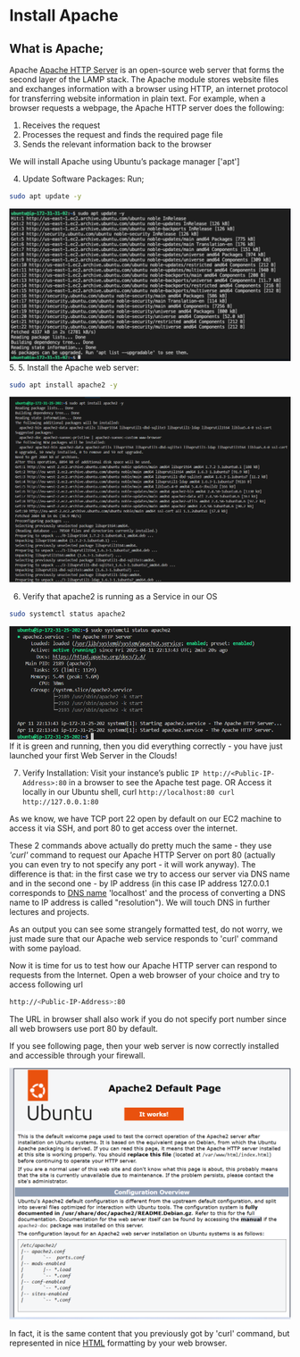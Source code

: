 # Install Apache
## What is Apache;
Apache [Apache HTTP Server](https://httpd.apache.org/) is an open-source web server that forms the second layer of the LAMP stack. The Apache module stores website files and exchanges information with a browser using HTTP, an internet protocol for transferring website information in plain text. For example, when a browser requests a webpage, the Apache HTTP server does the following:
1. Receives the request
2. Processes the request and finds the required page file
3. Sends the relevant information back to the browser

We will install Apache using Ubuntu’s package manager ['apt']

4. Update Software Packages: Run;
``` bash
sudo apt update -y
```

![Snapshot of step 2](./Images/sudoupdate.PNG)
5.  5. Install the Apache web server:
``` bash 
sudo apt install apache2 -y
```

![Snapshot of step 2](./Images/image10.PNG)

6. Verify that apache2 is running as a Service in our OS
``` bash
sudo systemctl status apache2
```

![Snapshot of step 2](./Images/image11.PNG)
If it is green and running, then you did everything correctly - you have just launched your first Web Server in the Clouds!

7. Verify Installation: Visit your instance’s public ``IP http://<Public-IP-Address>:80`` in a browser to see the Apache test page. OR Access it locally in our Ubuntu shell, curl ``http://localhost:80 curl http://127.0.0.1:80``

As we know, we have TCP port 22 open by default on our EC2 machine to access it via SSH, and port 80 to get access over the internet.

These 2 commands above actually do pretty much the same - they use _'curl'_ command to request our Apache HTTP Server on port 80 (actually you can even try to not specify any port - it will work anyway). The difference is that: in the first case we try to access our server via DNS name and in the second one - by IP address (in this case IP address 127.0.0.1 corresponds to [DNS name](https://en.wikipedia.org/wiki/Domain_Name_System) 'localhost' and the process of converting a DNS name to IP address is called "resolution"). We will touch DNS in further lectures and projects.

As an output you can see some strangely formatted test, do not worry, we just made sure that our Apache web service responds to 'curl' command with some payload.

Now it is time for us to test how our Apache HTTP server can respond to requests from the Internet. Open a web browser of your choice and try to access following url

```bash
http://<Public-IP-Address>:80
```

The URL in browser shall also work if you do not specify port number since all web browsers use port 80 by default.

If you see following page, then your web server is now correctly installed and accessible through your firewall.

![Snapshot of step 2](./Images/image17.PNG)

In fact, it is the same content that you previously got by 'curl' command, but represented in nice [HTML](https://en.wikipedia.org/wiki/HTML) formatting by your web browser.



